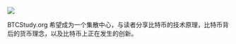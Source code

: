![](https://travis-ci.com/btc-study/Bitcoin-ideas-Chinese-based-on-Nakamoto-Institute.svg?branch=main)

BTCStudy.org 希望成为一个集散中心，与读者分享比特币的技术原理，比特币背后的货币理念，以及比特币上正在发生的创新。

